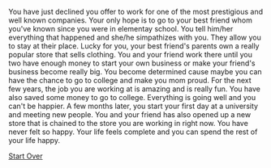You have just declined you offer to work for one of the most prestigious and well known companies. Your only hope is to go to your best friend whom you've known since you were in elementay school. You tell him/her everything that happened and she/he simpathizes with you. They allow you to stay at their place. Lucky for you, your best friend's parents own a really popular store that sells clothing. You and your friend work there until you two have enough money to start your own business or make your friend's business become really big. You become determined cause maybe you can have the chance to go to college and make you mom proud. For the next few years, the job you are working at is amazing and is really fun. You have also saved some money to go to college. Everything is going well and you can't be happier. A few months later, you start your first day at a university and meeting new people. You and your friend has also opened up a new store that is chained to the store you are working in right now. You have never felt so happy. Your life feels complete and you can spend the rest of your life happy.


[Start Over](../kicked-out.md)